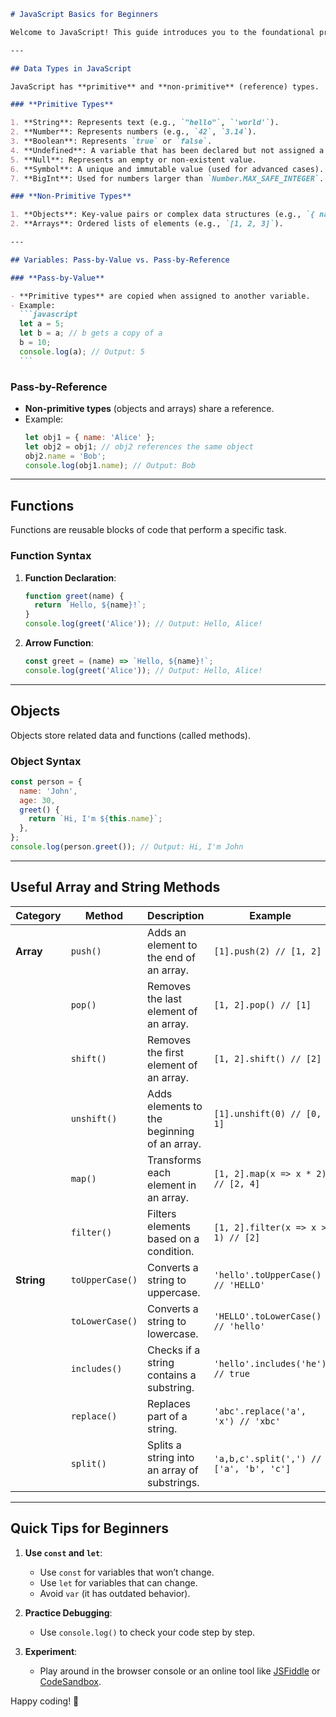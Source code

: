 ````markdown
# JavaScript Basics for Beginners

Welcome to JavaScript! This guide introduces you to the foundational principles of the language, covering types, variables, functions, objects, and some essential methods.

---

## Data Types in JavaScript

JavaScript has **primitive** and **non-primitive** (reference) types.

### **Primitive Types**

1. **String**: Represents text (e.g., `"hello"`, `'world'`).
2. **Number**: Represents numbers (e.g., `42`, `3.14`).
3. **Boolean**: Represents `true` or `false`.
4. **Undefined**: A variable that has been declared but not assigned a value.
5. **Null**: Represents an empty or non-existent value.
6. **Symbol**: A unique and immutable value (used for advanced cases).
7. **BigInt**: Used for numbers larger than `Number.MAX_SAFE_INTEGER`.

### **Non-Primitive Types**

1. **Objects**: Key-value pairs or complex data structures (e.g., `{ name: "John" }`).
2. **Arrays**: Ordered lists of elements (e.g., `[1, 2, 3]`).

---

## Variables: Pass-by-Value vs. Pass-by-Reference

### **Pass-by-Value**

- **Primitive types** are copied when assigned to another variable.
- Example:
  ```javascript
  let a = 5;
  let b = a; // b gets a copy of a
  b = 10;
  console.log(a); // Output: 5
  ```
````

### **Pass-by-Reference**

- **Non-primitive types** (objects and arrays) share a reference.
- Example:
  ```javascript
  let obj1 = { name: 'Alice' };
  let obj2 = obj1; // obj2 references the same object
  obj2.name = 'Bob';
  console.log(obj1.name); // Output: Bob
  ```

---

## Functions

Functions are reusable blocks of code that perform a specific task.

### **Function Syntax**

1. **Function Declaration**:

   ```javascript
   function greet(name) {
     return `Hello, ${name}!`;
   }
   console.log(greet('Alice')); // Output: Hello, Alice!
   ```

2. **Arrow Function**:
   ```javascript
   const greet = (name) => `Hello, ${name}!`;
   console.log(greet('Alice')); // Output: Hello, Alice!
   ```

---

## Objects

Objects store related data and functions (called methods).

### **Object Syntax**

```javascript
const person = {
  name: 'John',
  age: 30,
  greet() {
    return `Hi, I'm ${this.name}`;
  },
};
console.log(person.greet()); // Output: Hi, I'm John
```

---

## Useful Array and String Methods

| **Category** | **Method**      | **Description**                              | **Example**                             |
| ------------ | --------------- | -------------------------------------------- | --------------------------------------- |
| **Array**    | `push()`        | Adds an element to the end of an array.      | `[1].push(2) // [1, 2]`                 |
|              | `pop()`         | Removes the last element of an array.        | `[1, 2].pop() // [1]`                   |
|              | `shift()`       | Removes the first element of an array.       | `[1, 2].shift() // [2]`                 |
|              | `unshift()`     | Adds elements to the beginning of an array.  | `[1].unshift(0) // [0, 1]`              |
|              | `map()`         | Transforms each element in an array.         | `[1, 2].map(x => x * 2) // [2, 4]`      |
|              | `filter()`      | Filters elements based on a condition.       | `[1, 2].filter(x => x > 1) // [2]`      |
| **String**   | `toUpperCase()` | Converts a string to uppercase.              | `'hello'.toUpperCase() // 'HELLO'`      |
|              | `toLowerCase()` | Converts a string to lowercase.              | `'HELLO'.toLowerCase() // 'hello'`      |
|              | `includes()`    | Checks if a string contains a substring.     | `'hello'.includes('he') // true`        |
|              | `replace()`     | Replaces part of a string.                   | `'abc'.replace('a', 'x') // 'xbc'`      |
|              | `split()`       | Splits a string into an array of substrings. | `'a,b,c'.split(',') // ['a', 'b', 'c']` |

---

## Quick Tips for Beginners

1. **Use `const` and `let`**:

   - Use `const` for variables that won’t change.
   - Use `let` for variables that can change.
   - Avoid `var` (it has outdated behavior).

2. **Practice Debugging**:

   - Use `console.log()` to check your code step by step.

3. **Experiment**:
   - Play around in the browser console or an online tool like [JSFiddle](https://jsfiddle.net) or [CodeSandbox](https://codesandbox.io).

Happy coding! 🎉
